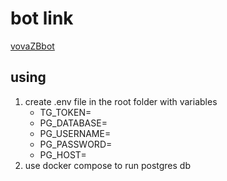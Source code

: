 # bot link
[vovaZBbot](https://t.me/VovaZBtestBot)

## using

1. create .env file in the root folder with variables
    - TG_TOKEN=
    - PG_DATABASE=
    - PG_USERNAME=
    - PG_PASSWORD=
    - PG_HOST=
2. use docker compose to run postgres db

